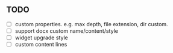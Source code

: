 ## TODO

- [ ] custom properties. e.g. max depth, file extension, dir custom.
- [ ] support docx custom name/content/style
- [ ] widget upgrade style
- [ ] custom content lines
